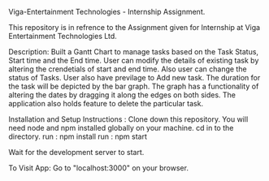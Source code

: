 Viga-Entertainment Technologies - Internship Assignment.

This repository is in refrence to the Assignment given for Internship at Viga Entertainment Technologies Ltd.

Description: 
Built a Gantt Chart to manage tasks based on the Task Status, Start time and the End time.
User can modify the details of existing task by altering the crendetials of start and end time. Also user can change the status of Tasks.
User also have previlage to Add new task. 
The duration for the task will be depicted by the bar graph. The graph has a functionality of altering the dates by dragging it along the edges on both sides.
The application also holds feature to delete the particular task.



Installation and Setup Instructions : 
Clone down this repository. You will need node and npm installed globally on your machine.
cd in to the directory.
run : npm install 
run : npm start

Wait for the development server to start.

To Visit App:
Go to "localhost:3000" on your browser.
